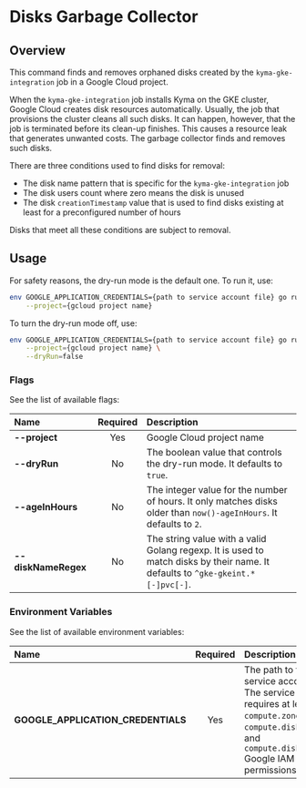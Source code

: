 # Disks Garbage Collector

## Overview

This command finds and removes orphaned disks created by the `kyma-gke-integration` job in a Google Cloud project.

When the `kyma-gke-integration` job installs Kyma on the GKE cluster, Google Cloud creates disk resources automatically.
Usually, the job that provisions the cluster cleans all such disks.
It can happen, however, that the job is terminated before its clean-up finishes.
This causes a resource leak that generates unwanted costs.
The garbage collector finds and removes such disks.

There are three conditions used to find disks for removal:
- The disk name pattern that is specific for the `kyma-gke-integration` job
- The disk users count where zero means the disk is unused
- The disk `creationTimestamp` value that is used to find disks existing at least for a preconfigured number of hours

Disks that meet all these conditions are subject to removal.

## Usage

For safety reasons, the dry-run mode is the default one.
To run it, use:
```bash
env GOOGLE_APPLICATION_CREDENTIALS={path to service account file} go run main.go \
    --project={gcloud project name}
```

To turn the dry-run mode off, use:
```bash
env GOOGLE_APPLICATION_CREDENTIALS={path to service account file} go run main.go \
    --project={gcloud project name} \
    --dryRun=false
```

### Flags

See the list of available flags:

| Name                      | Required | Description                                                                                          |
| :------------------------ | :------: | :--------------------------------------------------------------------------------------------------- |
| **--project**             |   Yes    | Google Cloud project name
| **--dryRun**              |    No    | The boolean value that controls the dry-run mode. It defaults to `true`.
| **--ageInHours**          |    No    | The integer value for the number of hours. It only matches disks older than `now()-ageInHours`. It defaults to `2`.
| **--diskNameRegex**       |    No    | The string value with a valid Golang regexp. It is used to match disks by their name. It defaults to `^gke-gkeint.*[-]pvc[-]`.

### Environment Variables

See the list of available environment variables:

| Name                                  | Required | Description                                                                                          |
| :------------------------------------ | :------: | :--------------------------------------------------------------------------------------------------- |
| **GOOGLE_APPLICATION_CREDENTIALS**    |    Yes   | The path to the service account file. The service account requires at least `compute.zones.list`, `compute.disks.list`, and `compute.disks.delete` Google IAM permissions. |
